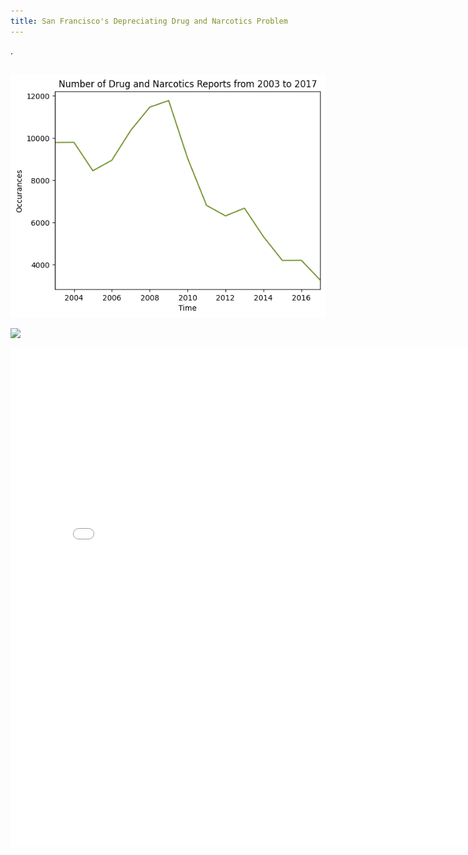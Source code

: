```yaml
---
title: San Francisco's Depreciating Drug and Narcotics Problem
---
```


.
    
## 
![timeseriesplot](/imgs/time_series_plot.png)

<img src="{{site.url}}/imgs/map_animation.gif" style="display: block; margin: auto;" />

<embed type="text/html" src="imgs/interactiveplot.html" width="800" height="800"></embed>
